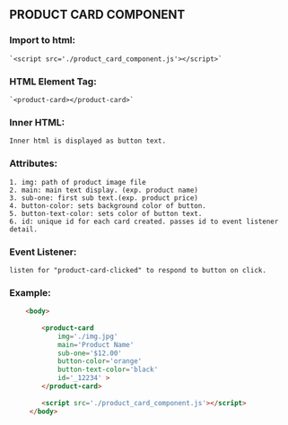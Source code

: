 ## PRODUCT CARD COMPONENT

### Import to html:
    `<script src='./product_card_component.js'></script>`

### HTML Element Tag: 
    `<product-card></product-card>`

### Inner HTML: 
    Inner html is displayed as button text.

### Attributes:

    1. img: path of product image file
    2. main: main text display. (exp. product name)
    3. sub-one: first sub text.(exp. product price)
    4. button-color: sets background color of button.
    5. button-text-color: sets color of button text.
    6. id: unique id for each card created. passes id to event listener detail.

### Event Listener:
    listen for "product-card-clicked" to respond to button on click.
### Example:
```html
    <body>
    
        <product-card
            img='./img.jpg'
            main='Product Name'
            sub-one='$12.00'
            button-color='orange'
            button-text-color='black'
            id='_12234' >
        </product-card>
        
        <script src='./product_card_component.js'></script>
     </body>
```
